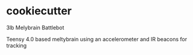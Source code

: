 # cookiecutter
3lb Melybrain Battlebot

Teensy 4.0 based meltybrain using an accelerometer and IR beacons for tracking
